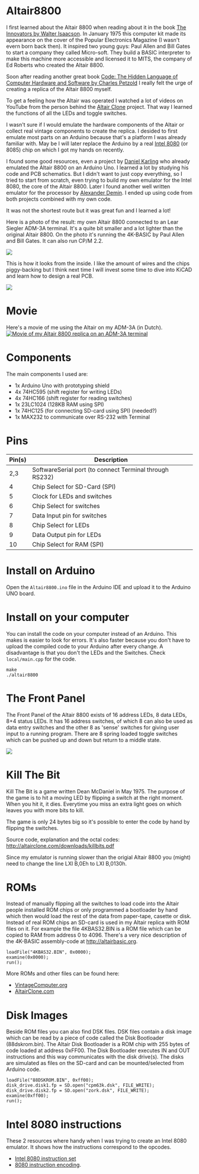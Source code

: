 # Altair8800

I first learned about the Altair 8800 when reading about it in the book [The Innovators by Walter Isaacson][1]. In January 1975 this computer kit made its appearance on the cover of the Popular Electronics Magazine (I wasn't evern born back then). It inspired two young guys: Paul Allen and Bill Gates to start a company they called Micro-soft. They build a BASIC interpreter to make this machine more accessible and licensed it to MITS, the company of Ed Roberts who created the Altair 8800.

Soon after reading another great book [Code: The Hidden Language of Computer Hardware and Software by Charles Petzold][2] I really felt the urge of creating a replica of the Altair 8800 myself.

To get a feeling how the Altair was operated I watched a lot of videos on YouTube from the person behind the [Altair Clone][3] project. That way I learned the functions of all the LEDs and toggle switches.

I wasn't sure if I would emulate the hardware components of the Altair or collect real vintage components to create the replica. I desided to first emulate most parts on an Arduino because that's a platform I was already familiar with. May be I will later replace the Arduino by a real [Intel 8080][4] (or 8085) chip on which I got my hands on recently.

I found some good resources, even a project by [Daniel Karling][5] who already emulated the Altair 8800 on an Arduino Uno. I learned a lot by studying his code and PCB schematics. But I didn't want to just copy everything, so I tried to start from scratch, even trying to build my own emulator for the Intel 8080, the core of the Altair 8800. Later I found another well written emulator for the processor by [Alexander Demin][6]. I ended up using code from both projects combined with my own code.

It was not the shortest route but it was great fun and I learned a lot!

Here is a photo of the result: my own Altair 8800 connected to an Lear Siegler ADM-3A terminal. It's a quite bit smaller and a lot lighter than the original Altair 8800. On the photo it's running the 4K-BASIC by Paul Allen and Bill Gates. It can also run CP/M 2.2.

![](doc/images/altair8800-adm3a.jpg)

This is how it looks from the inside. I like the amount of wires and the chips piggy-backing but I think next time I will invest some time to dive into KiCAD and learn how to design a real PCB.

![](doc/images/my-altair8800-frontpanel-arduino.jpg)

# Movie
Here's a movie of me using the Altair on my ADM-3A (in Dutch).
[![Movie of my Altair 8800 replica on an ADM-3A terminal](http://img.youtube.com/vi/Wh4WVTb0bLA/0.jpg)](http://www.youtube.com/watch?v=Wh4WVTb0bLA)

# Components
The main components I used are: 
- 1x Arduino Uno with prototyping shield
- 4x 74HC595 (shift register for writing LEDs)
- 4x 74HC166 (shift register for reading switches)
- 1x 23LC1024 (128KB RAM using SPI)
- 1x 74HC125 (for connecting SD-card using SPI) (needed?)
- 1x MAX232 to communicate over RS-232 with Terminal

# Pins
| Pin(s)| Description
| ------|------------------------------
| 2,3   | SoftwareSerial port (to connect Terminal through RS232)
| 4     | Chip Select for SD-Card (SPI)
| 5     | Clock for LEDs and switches
| 6     | Chip Select for switches
| 7     | Data Input pin for switches
| 8     | Chip Select for LEDs
| 9     | Data Output pin for LEDs
| 10    | Chip Select for RAM (SPI)

# Install on Arduino
Open the `Altair8800.ino` file in the Arduino IDE and upload it to the Arduino UNO board.

# Install on your computer
You can install the code on your computer instead of an Arduino. This makes is easier to look for errors. It's also faster because you don't have to upload the compiled code to your Arduino after every change. A disadvantage is that you don't the LEDs and the Switches. Check `local/main.cpp` for the code.
```
make
./altair8800
```

# The Front Panel
The Front Panel of the Altair 8800 exists of 16 address LEDs, 8 data LEDs, 8+4 status LEDs. It has 16 address switches, of which 8 can also be used as data entry switches and the other 8 as 'sense' switches for giving user input to a running program. There are 8 spring loaded toggle switches which can be pushed up and down but return to a middle state.

![](doc/images/altair-front-panel.png)

# Kill The Bit
Kill The Bit is a game written Dean McDaniel in May 1975. The purpose of the game is to hit a moving LED by flipping a switch at the right moment. When you hit it, it dies. Everytime you miss an extra light goes on which leaves you with more bits to kill.

The game is only 24 bytes big so it's possible to enter the code by hand by flipping the switches.

Source code, explanation and the octal codes:
http://altairclone.com/downloads/killbits.pdf

Since my emulator is running slower than the origial Altair 8800 you (might) need to change the line LXI B,0Eh to LXI B,0130h.

# ROMs
Instead of manually flipping all the switches to load code into the Altair people installed ROM chips or only programmed a bootloader by hand which then would load the rest of the data from paper-tape, casette or disk. Instead of real ROM chips an SD-card is used in my Altair replica with ROM files on it. For example the file 4KBAS32.BIN is a ROM file which can be copied to RAM from address 0 to 4096. There's a very nice description of the 4K-BASIC assembly-code at http://altairbasic.org.

```
loadFile("4KBAS32.BIN", 0x0000);
examine(0x0000);
run();
```

More ROMs and other files can be found here:
- [VintageComputer.org](http://www.vintagecomputer.net/mits/Software)
- [AltairClone.com](http://altairclone.com/downloads/)

# Disk Images
Beside ROM files you can also find DSK files. DSK files contain a disk image which can be read by a piece of code called the Disk Bootloader (88dskrom.bin). The Altair Disk Bootloader is a ROM chip with 255 bytes of code loaded at address 0xFF00. The Disk Bootloader executes IN and OUT instructions and this way communicates with the disk drive(s). The disks are simulated as files on the SD-card and can be mounted/selected from Arduino code.

```
loadFile("88DSKROM.BIN", 0xff00);
disk_drive.disk1.fp = SD.open("cpm63k.dsk", FILE_WRITE);
disk_drive.disk2.fp = SD.open("zork.dsk", FILE_WRITE);
examine(0xff00);
run();
```

# Intel 8080 instructions
These 2 resources where handy when I was trying to create an Intel 8080 emulator. It shows how the instructions correspond to the opcodes.
- [Intel 8080 instruction set](http://pastraiser.com/cpu/i8080/i8080_opcodes.html)
- [8080 instruction encoding](http://www.classiccmp.org/dunfield/r/8080.txt).

[1]: https://en.wikipedia.org/wiki/The_Innovators:_How_a_Group_of_Inventors,_Hackers,_Geniuses,_and_Geeks_Created_the_Digital_Revolution
[2]: http://www.charlespetzold.com/code/
[3]: http://altairclone.com
[4]: https://en.wikipedia.org/wiki/Intel_8080
[5]: http://dankar.github.io/emulator/2015/04/12/altair-8800-emulator/
[6]: https://github.com/begoon/i8080-core
